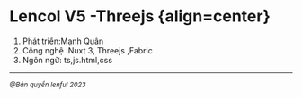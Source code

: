 
# Lencol V5 -Threejs {align=center}
<ol>
    <li>Phát triển:Mạnh Quân</li>
    <li>Công nghệ :Nuxt 3, Threejs ,Fabric</li>
    <li>Ngôn ngữ: ts,js.html,css</li>
</ol>
<hr/>
<small><i>@Bản quyển lenful 2023</i></small>

